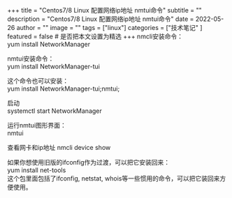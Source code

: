 +++
title = "Centos7/8 Linux 配置网络ip地址 nmtui命令"
subtitle = ""
description = "Centos7/8 Linux 配置网络ip地址 nmtui命令"
date = 2022-05-26
author = ""
image = ""
tags =  ["linux"]
categories = ["技术笔记" ]
featured = false # 是否把本文设置为精选
+++
nmcli安装命令：  
yum install NetworkManager

nmtui安装命令：  
yum install NetworkManager-tui

这个命令也可以安装：  
yum install NetworkManager-tui;nmtui;

启动  
systemctl start NetworkManager

运行nmtui图形界面：  
nmtui

查看网卡和ip地址
nmcli device show

如果你想使用旧版的ifconfig作为过渡，可以把它安装回来：  
yum install net-tools  
这个包里面包括了ifconfig, netstat, whois等一些惯用的命令，可以把它装回来方便使用。

